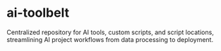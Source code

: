 # ai-toolbelt
Centralized repository for AI tools, custom scripts, and script locations, streamlining AI project workflows from data processing to deployment.

